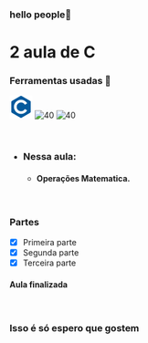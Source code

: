 ### hello people👋

# 2 aula de C 

###  Ferramentas usadas 📓
  
<img src="https://raw.githubusercontent.com/devicons/devicon/master/icons/c/c-plain.svg" alt="40" width="40" height="40" style="max - width:100%;"></img>
<img src="https://user-images.githubusercontent.com/674621/71187801-14e60a80-2280-11ea-94c9-e56576f76baf.png" alt="40" width="40" height="40" style="max - width:100%;"></img>
<img src="https://img1.daumcdn.net/thumb/R1280x0/?scode=mtistory2&fname=https%3A%2F%2Fblog.kakaocdn.net%2Fdn%2FAqSF4%2FbtqPgGEMzQ5%2FYa6HYD77SRMmzi8dsDhSU1%2Fimg.png" alt="40" width="40" height="40" style="max - width:100%;"></img> <br>
    
<br>

* ### Nessa aula:
    * #### Operações Matematica.



    <br>

### Partes

- [x] Primeira parte
- [x] Segunda parte
- [x] Terceira parte
#### Aula finalizada
    
<br>

### Isso é só espero que gostem    